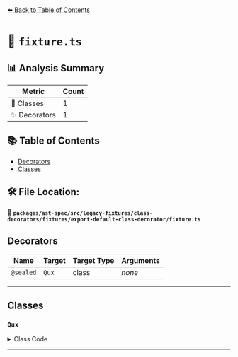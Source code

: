 [⬅️ Back to Table of Contents](../../../../../../../index.md)

# 📄 `fixture.ts`

## 📊 Analysis Summary

| Metric | Count |
|--------|-------|
| 🧱 Classes | 1 |
| ✨ Decorators | 1 |

## 📚 Table of Contents

- [Decorators](#decorators)
- [Classes](#classes)

## 🛠️ File Location:
📂 **`packages/ast-spec/src/legacy-fixtures/class-decorators/fixtures/export-default-class-decorator/fixture.ts`**

## Decorators

| Name | Target | Target Type | Arguments |
|------|--------|-------------|----------|
| `@sealed` | `Qux` | class | *none* |


---

## Classes

### `Qux`

<details><summary>Class Code</summary>

```ts
@sealed
export default class Qux {}
```
</details>


---